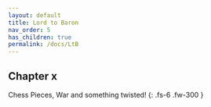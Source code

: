 ```yaml
---
layout: default
title: Lord to Baron
nav_order: 5
has_children: true
permalink: /docs/LtB
---
```


## Chapter x

Chess Pieces, War and something twisted!
{: .fs-6 .fw-300 }
